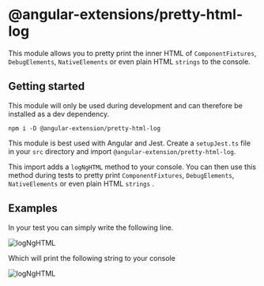 # @angular-extensions/pretty-html-log

This module allows you to pretty print the inner HTML
of `ComponentFixtures`,
`DebugElements`, `NativeElements` or even plain HTML `strings` to the console.

## Getting started

This module will only be used during development and can therefore
be installed as a dev dependency.

```
npm i -D @angular-extension/pretty-html-log
```

This module is best used with Angular and Jest. Create a
`setupJest.ts` file in your `src` directory and import
`@angular-extension/pretty-html-log`.

This import adds a `logNgHTML` method to your console. You can then
use this method during tests to pretty print `ComponentFixtures`,
`DebugElements`, `NativeElements` or even plain HTML `strings` .

## Examples

In your test you can simply write the following line.

![logNgHTML](https://raw.githubusercontent.com/angular-extensions/pretty-html-log/master/doc/console.logNgHMTL.png)

Which will print the following string to your console

![logNgHTML](https://raw.githubusercontent.com/angular-extensions/pretty-html-log/master/doc/output.png)
